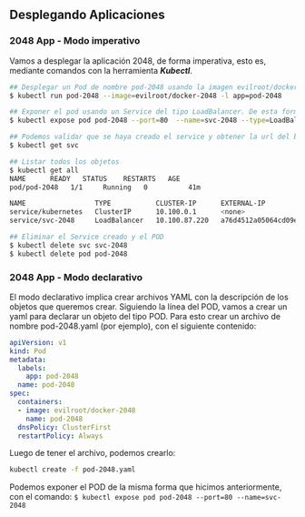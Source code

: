 ## Desplegando Aplicaciones

### 2048 App - Modo imperativo

Vamos a desplegar la aplicación 2048, de forma imperativa, esto es, mediante comandos con la herramienta ***Kubectl***.

```bash
## Desplegar un Pod de nombre pod-2048 usando la imagen evilroot/docker-2048 y pasándole una etiqueta app=pod-2048
$ kubectl run pod-2048 --image=evilroot/docker-2048 -l app=pod-2048

## Exponer el pod usando un Service del tipo LoadBalancer. De esta forma, se crea un ALB directamente en AWS.
$ kubectl expose pod pod-2048 --port=80  --name=svc-2048 --type=LoadBalancer

## Podemos validar que se haya creado el service y obtener la url del balanceador
$ kubectl get svc

## Listar todos los objetos
$ kubectl get all
NAME      READY   STATUS    RESTARTS   AGE
pod/pod-2048   1/1     Running   0          41m

NAME                 TYPE           CLUSTER-IP      EXTERNAL-IP                                                              PORT(S)        AGE
service/kubernetes   ClusterIP      10.100.0.1      <none>                                                                   443/TCP        85m
service/svc-2048     LoadBalancer   10.100.87.220   a76d4512a05064cd09e2dfd71ece33d4-334853698.us-east-1.elb.amazonaws.com   80:32563/TCP   4m38s

## Eliminar el Service creado y el POD
$ kubectl delete svc svc-2048
$ kubectl delete pod pod-2048
```

### 2048 App - Modo declarativo

El modo declarativo implica crear archivos YAML con la descripción de los objetos que queremos crear. Siguiendo la línea del POD, vamos a crear un yaml para declarar un objeto del tipo POD. Para esto crear un archivo de nombre pod-2048.yaml (por ejemplo), con el siguiente contenido:

```yaml
apiVersion: v1
kind: Pod
metadata:
  labels:
    app: pod-2048
  name: pod-2048
spec:
  containers:
  - image: evilroot/docker-2048
    name: pod-2048
  dnsPolicy: ClusterFirst
  restartPolicy: Always
```
Luego de tener el archivo, podemos crearlo:

```bash
kubectl create -f pod-2048.yaml
```
Podemos exponer el POD de la misma forma que hicimos anteriormente, con el comando: `$ kubectl expose pod pod-2048 --port=80 --name=svc-2048`

